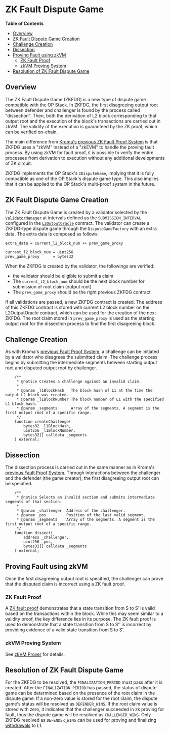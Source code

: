 # ZK Fault Dispute Game
<!-- All glossary references in this file. -->

[g-zk-fault-proof]: ../../glossary.md#zk-fault-proof
[g-l2-chain-derivation]: ../../glossary.md#l2-chain-derivation
[g-sequencer-batch]: ../../glossary.md#sequencer-batch
[g-withdrawals]: ../../glossary.md#withdrawals

<!-- START doctoc generated TOC please keep comment here to allow auto update -->
<!-- DON'T EDIT THIS SECTION, INSTEAD RE-RUN doctoc TO UPDATE -->
**Table of Contents**

- [Overview](#overview)
- [ZK Fault Dispute Game Creation](#zk-fault-dispute-game-creation)
- [Challenge Creation](#challenge-creation)
- [Dissection](#dissection)
- [Proving Fault using zkVM](#proving-fault-using-zkvm)
  - [ZK Fault Proof](#zk-fault-proof)
  - [zkVM Proving System](#zkvm-proving-system)
- [Resolution of ZK Fault Dispute Game](#resolution-of-zk-fault-dispute-game)

<!-- END doctoc generated TOC please keep comment here to allow auto update -->

## Overview

The ZK Fault Dispute Game (ZKFDG) is a new type of dispute game compatible with the OP Stack. In ZKFDG, the first
disagreeing output root between defender and challenger is found by the process called "dissection". Then, both the
derivation of L2 block corresponding to that output root and the execution of the block's transactions are carried out
in zkVM. The validity of the execution is guaranteed by the ZK proof, which can be verified on-chain.

The main difference from [Kroma's previous ZK Fault Proof System](../../zk-fault-proof/challenge.md) is that ZKFDG uses a
"zkVM" instead of a "zkEVM" to handle the proving fault process. By using zkVM for fault proof, it is possible to verify
the entire processes from derivation to execution without any additional developments of ZK circuit.

ZKFDG implements the OP Stack's `IDisputeGame`, implying that it is fully compatible as one of the OP Stack's dispute
game type. This also implies that it can be applied to the OP Stack's multi-proof system in the future.

## ZK Fault Dispute Game Creation

The ZK Fault Dispute Game is created by a validator selected by the
[`ValidatorManager`](../../protocol/validator-v2/validator-manager.md) at intervals defined as the
`SUBMISSION_INTERVAL` configured in the [`L2OutputOracle`](../../protocol/validation.md#l2-output-oracle-smart-contract)
contract. The validator can create a ZKFDG-type dispute game through the `DisputeGameFactory` with an extra data. The
extra data is composed as follows:

```text
extra_data = current_l2_block_num ++ prev_game_proxy

current_l2_block_num = uint256
prev_game_proxy      = bytes32
```

When the ZKFDG is created by the validator, the followings are verified:

- the validator should be eligible to submit a claim
- The `current_l2_block_num` should be the next block number for submission of root claim (output root)
- The `prev_game_proxy` should be the right previous ZKFDG contract

If all validations are passed, a new ZKFDG contract is created. The address of this ZKFDG contract is stored with
current L2 block number on the L2OutputOracle contract, which can be used for the creation of the next ZKFDG. The root
claim stored in `prev_game_proxy` is used as the starting output root for the dissection process to find the first
disagreeing block.

## Challenge Creation

As with Kroma's [previous Fault Proof System][prev-challenge-creation], a challenge can be initiated by a validator who
disagrees the submitted claim. The challenge process begins by submitting the intermediate segments between starting
output root and disputed output root by challenger.

[prev-challenge-creation]: ../../zk-fault-proof/challenge.md#challenge-creation

```solidity
    /**
     * @notice Creates a challenge against an invalid claim.
     *
     * @param _l1BlockHash   The block hash of L1 at the time the output L2 block was created.
     * @param _l1BlockNumber The block number of L1 with the specified L1 block hash.
     * @param _segments      Array of the segments. A segment is the first output root of a specific range.
     */
    function createChallenge(
        bytes32 _l1BlockHash,
        uint256 _l1BlockNumber,
        bytes32[] calldata _segments
    ) external;
```

## Dissection

The dissection process is carried out in the same manner as in Kroma's [previous Fault Proof System][prev-bisection].
Through interactions between the challenger and the defender (the game creator), the first disagreeing output root can
be specified.

[prev-bisection]: ../../zk-fault-proof/challenge.md#bisection

```solidity
    /**
     * @notice Selects an invalid section and submits intermediate segments of that section.
     *
     * @param _challenger  Address of the challenger.
     * @param _pos         Position of the last valid segment.
     * @param _segments    Array of the segments. A segment is the first output root of a specific range.
     */
    function dissect(
        address _challenger,
        uint256 _pos,
        bytes32[] calldata _segments
    ) external;
```

## Proving Fault using zkVM

Once the first disagreeing output root is specified, the challenger can prove that the disputed claim is incorrect using
a ZK fault proof.

### ZK Fault Proof

A [ZK fault proof][g-zk-fault-proof] demonstrates that a state transition from S to S’ is valid based on the
transactions within the block. While this may seem similar to a validity proof, the key difference lies in its
purpose. The ZK fault proof is used to demonstrate that a state transition from S to S’’ is incorrect by
providing evidence of a valid state transition from S to S’.

### zkVM Proving System

See [zkVM Prover](../../zk-fault-proof/zkvm-prover.md#zkvm-proving-system) for details.

## Resolution of ZK Fault Dispute Game

For the ZKFDG to be resolved, the `FINALIZATION_PERIOD` must pass after it is created. After the `FINALIZATION_PERIOD`
has passed, the status of dispute game can be determined based on the presence of the root claim in the dispute game. If
a non-zero value is stored for the root claim, the dispute game's status will be resolved as `DEFENDER_WINS`. If the
root claim value is stored with zero, it indicates that the challenger succeeded in zk proving for fault, thus the
dispute game will be resolved as `CHALLENGER_WINS`. Only ZKFDG resolved as `DEFENDER_WINS` can be used for proving and
finalizing [withdrawals][g-withdrawals] to L1.
